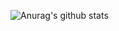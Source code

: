 ![Anurag's github stats](https://github-readme-stats.vercel.app/api?username=eeikee&show_icons=true&theme=cobalt)
